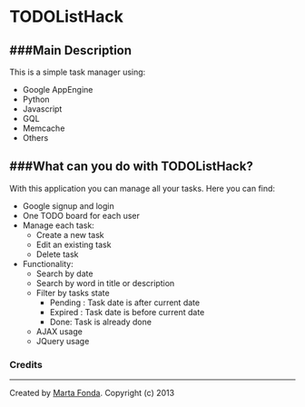 TODOListHack
============

###Main Description
-----
This is a simple task manager using:

* Google AppEngine
* Python
* Javascript
* GQL
* Memcache
* Others

###What can you do with TODOListHack?
-----
With this application you can manage all your tasks. Here you can find:

* Google signup and login
* One TODO board for each user
* Manage each task:
	* Create a new task
	* Edit an existing task
	* Delete task
* Functionality:
	* Search by date
	* Search by word in title or description
	* Filter by tasks state
		* Pending : Task date is after current date
		* Expired : Task date is before current date
		* Done: Task is already done
	* AJAX usage
	* JQuery usage


### Credits
---
Created by [Marta Fonda](http://twitter.com/martafonda).
Copyright (c) 2013

